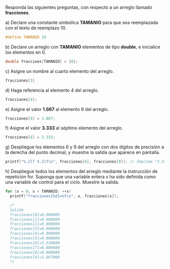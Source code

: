 Responda las siguientes preguntas, con respecto a un arreglo llamado
**fracciones**.

a) Declare una constante simbólica **TAMANIO** para que sea reemplazada con el
texto de reemplazo 10.

```c
#define TAMANIO 10
```

b) Declare un arreglo con **TAMANIO** elementos de tipo **double**, e inicialice
los elementos en 0.

```c
double fraccioes[TAMANIO] = {0};
```

c) Asigne un nombre al cuarto elemento del arreglo.

```c
fracciones[3]
```

d) Haga referencia al elemento 4 del arreglo.

```c
fracciones[4];
```

e) Asigne el valor **1.667** al elemento 9 del arreglo.

```c
fracciones[9] = 1.667;
```

f) Asigne el valor **3.333** al séptimo elemento del arreglo.

```c
fracciones[6] = 3.333;
```

g) Despliegue los elementos 6 y 9 del arreglo con dos dígitos de precisión a la
derecha del punto decimal, y muestre la salida que aparece en pantalla.

```c
printf("%.2lf %.2lf\n", fracciones[6], fracciones[9]); // Imprime "3.33 1.67"
```

h) Despliegue todos los elementos del arreglo mediante la instrucción de
repetición for. Suponga que una variable entera x ha sido definida como una
variable de control para el ciclo. Muestre la salida.

```c
for (x = 0; x < TAMANIO; ++x)
  printf("fracciones[%d]=%f\n", x, fracciones[x]);

  /*
  Salida
  fracciones[0]=0.000000
  fracciones[1]=0.000000
  fracciones[2]=0.000000
  fracciones[3]=0.000000
  fracciones[4]=0.000000
  fracciones[5]=0.000000
  fracciones[6]=3.330000
  fracciones[7]=0.000000
  fracciones[8]=0.000000
  fracciones[9]=1.667000
  */
  ```
